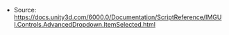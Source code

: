 * Source: https://docs.unity3d.com/6000.0/Documentation/ScriptReference/IMGUI.Controls.AdvancedDropdown.ItemSelected.html



